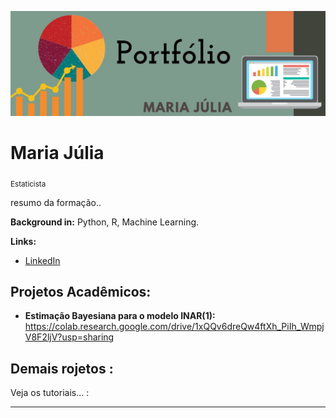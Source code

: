 <p align="center">
  <img src="WhatsApp Image 2022-11-11 at 12.53.10.jpeg" >
</p>

# Maria Júlia
<sub>Estaticista </sub>

resumo da formação..

**Background in:** Python, R, Machine Learning.

**Links:**
* [LinkedIn](https://www.linkedin.com/in/mariajuliang)


## Projetos Acadêmicos:

* **Estimação Bayesiana para o modelo INAR(1):** https://colab.research.google.com/drive/1xQQv6dreQw4ftXh_PiIh_WmpjV8F2ljV?usp=sharing

## Demais rojetos :
Veja os tutoriais... :

---

